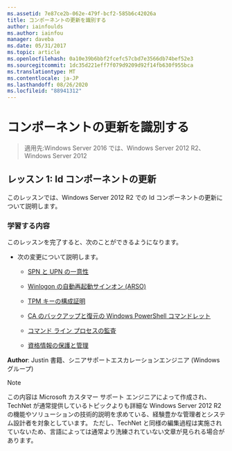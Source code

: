 ```yaml
---
ms.assetid: 7e87ce2b-062e-479f-bcf2-585b6c42026a
title: コンポーネントの更新を識別する
author: iainfoulds
ms.author: iainfou
manager: daveba
ms.date: 05/31/2017
ms.topic: article
ms.openlocfilehash: 0a10e39b6bbf2fcefc57cbd7e3566db74bef52e3
ms.sourcegitcommit: 1dc35d221eff7f079d9209d92f14fb630f955bca
ms.translationtype: MT
ms.contentlocale: ja-JP
ms.lasthandoff: 08/26/2020
ms.locfileid: "88941312"
---
```

# <a name="identity-component-updates"></a>コンポーネントの更新を識別する

>適用先:Windows Server 2016 では、Windows Server 2012 R2、Windows Server 2012


## <a name="lesson-1-identity-component-updates"></a>レッスン 1: Id コンポーネントの更新
このレッスンでは、Windows Server 2012 R2 での Id コンポーネントの更新について説明します。

### <a name="what-you-will-learn"></a>学習する内容
このレッスンを完了すると、次のことができるようになります。

-   次の変更について説明します。

    -   [SPN と UPN の一意性](../../../ad-ds/manage/component-updates/SPN-and-UPN-uniqueness.md)

    -   [Winlogon の自動再起動サインオン &#40;ARSO&#41;](../../../ad-ds/manage/component-updates/Winlogon-Automatic-Restart-Sign-On--ARSO-.md)

    -   [TPM キーの構成証明](../../../ad-ds/manage/component-updates/TPM-Key-Attestation.md)

    -   [CA のバックアップと復元の Windows PowerShell コマンドレット](../../../ad-ds/manage/component-updates/CA-Backup-and-Restore-Windows-PowerShell-cmdlets.md)

    -   [コマンド ライン プロセスの監査](../../../ad-ds/manage/component-updates/Command-line-process-auditing.md)

    -   [資格情報の保護と管理](/previous-versions/windows/it-pro/windows-server-2012-R2-and-2012/dn408190(v=ws.11))

**Author**: Justin 書籍、シニアサポートエスカレーションエンジニア (Windows グループ)

> [!NOTE]
> この内容は Microsoft カスタマー サポート エンジニアによって作成され、TechNet が通常提供しているトピックよりも詳細な Windows Server 2012 R2 の機能やソリューションの技術的説明を求めている、経験豊かな管理者とシステム設計者を対象としています。 ただし、TechNet と同様の編集過程は実施されていないため、言語によっては通常より洗練されていない文章が見られる場合があります。

